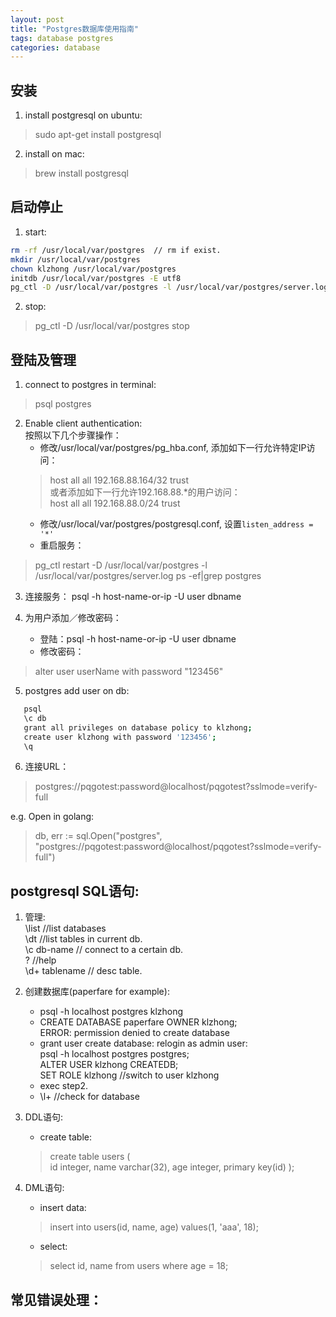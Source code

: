 ```yaml
---
layout: post
title: "Postgres数据库使用指南"
tags: database postgres
categories: database
---
```


## 安装  
1. install postgresql on ubuntu:  
>sudo apt-get install postgresql  

2. install on mac:  
>brew install postgresql  

## 启动停止  
1. start:  
~~~bash
rm -rf /usr/local/var/postgres  // rm if exist.
mkdir /usr/local/var/postgres
chown klzhong /usr/local/var/postgres
initdb /usr/local/var/postgres -E utf8
pg_ctl -D /usr/local/var/postgres -l /usr/local/var/postgres/server.log start  
~~~

2. stop:  
> pg_ctl -D /usr/local/var/postgres stop

## 登陆及管理  
1. connect to postgres in terminal:  
> psql postgres  

2. Enable client authentication:  
按照以下几个步骤操作：  
    * 修改/usr/local/var/postgres/pg_hba.conf, 添加如下一行允许特定IP访问：  
    >host  all  all   192.168.88.164/32   trust  
或者添加如下一行允许192.168.88.*的用户访问：  
    >host  all  all   192.168.88.0/24   trust  
    * 修改/usr/local/var/postgres/postgresql.conf, 设置`listen_address = '*'`  
    * 重启服务：  
>pg_ctl restart -D /usr/local/var/postgres -l /usr/local/var/postgres/server.log
>ps -ef|grep postgres  

3. 连接服务： psql -h host-name-or-ip -U user dbname  

4. 为用户添加／修改密码：  
    * 登陆：psql -h host-name-or-ip -U user dbname  
    * 修改密码：
>alter user userName with password "123456"

5. postgres add user on db:  
~~~bash
   psql
   \c db
   grant all privileges on database policy to klzhong;
   create user klzhong with password '123456';        
   \q
~~~

6. 连接URL：
>postgres://pqgotest:password@localhost/pqgotest?sslmode=verify-full

e.g. Open in golang:
>db, err := sql.Open("postgres", "postgres://pqgotest:password@localhost/pqgotest?sslmode=verify-full")

## postgresql SQL语句:
1. 管理:  
   \list  //list databases  
   \dt    //list tables in current db.  
   \c db-name  // connect to a certain db.  
   \?   //help  
   \d+ tablename  // desc table.  

2. 创建数据库(paperfare for example):  
    * psql -h localhost postgres klzhong  
    * CREATE DATABASE paperfare OWNER klzhong;  
        ERROR:  permission denied to create database  
    * grant user create database: relogin as admin user:  
           psql -h localhost postgres postgres;  
           ALTER USER klzhong CREATEDB;  
           SET ROLE klzhong  //switch to user klzhong  
    * exec step2.  
    * \l+  //check for database  

3. DDL语句:  
    * create table:  
    >create table users (  
    >    id integer,
    >    name varchar(32),
    >    age integer,
    >    primary key(id)
    >);

4. DML语句:  
    * insert data:  
    >insert into users(id, name, age) values(1, 'aaa', 18);
    * select:
    > select id, name from users where age = 18;
    
## 常见错误处理：
